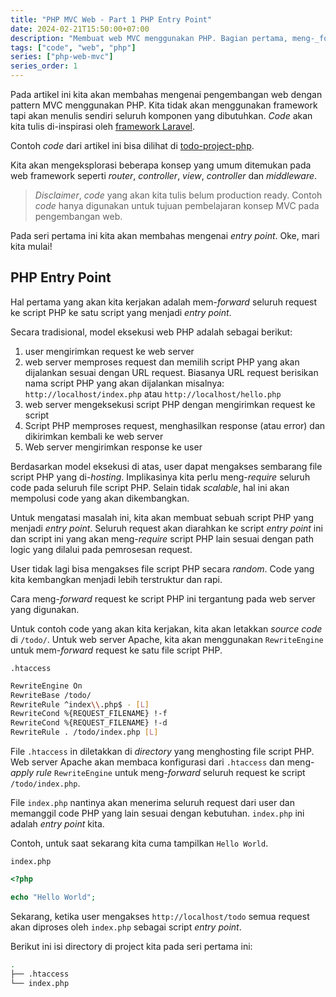 ```yaml
---
title: "PHP MVC Web - Part 1 PHP Entry Point"
date: 2024-02-21T15:50:00+07:00
description: "Membuat web MVC menggunakan PHP. Bagian pertama, meng-_forward_ request ke script _entry point_ PHP."
tags: ["code", "web", "php"]
series: ["php-web-mvc"]
series_order: 1
---
```


Pada artikel ini kita akan membahas mengenai pengembangan
web dengan pattern MVC menggunakan PHP. Kita tidak akan
menggunakan framework tapi akan menulis sendiri seluruh
komponen yang dibutuhkan. _Code_ akan kita tulis di-inspirasi
oleh [framework Laravel](https://laravel.com/).

Contoh _code_ dari artikel ini bisa dilihat di [todo-project-php](https://github.com/des-learning/todo-project-php).

Kita akan mengeksplorasi beberapa konsep yang umum ditemukan pada
web framework seperti _router_, _controller_, _view_, _controller_ dan _middleware_.

> _Disclaimer_, _code_ yang akan kita tulis belum production ready. Contoh
> _code_ hanya digunakan untuk tujuan pembelajaran konsep MVC pada pengembangan
> web.

Pada seri pertama ini kita akan membahas mengenai _entry point_. Oke, mari kita mulai!

## PHP Entry Point

Hal pertama yang akan kita kerjakan adalah mem-_forward_ seluruh request
ke script PHP ke satu script yang menjadi _entry point_.

Secara tradisional, model eksekusi web PHP adalah sebagai berikut:

1. user mengirimkan request ke web server
2. web server memproses request dan memilih script PHP yang akan dijalankan
   sesuai dengan URL request. Biasanya URL request berisikan nama script PHP yang
   akan dijalankan misalnya: `http://localhost/index.php` atau `http://localhost/hello.php`
3. web server mengeksekusi script PHP dengan mengirimkan request ke script
4. Script PHP memproses request, menghasilkan response (atau error) dan dikirimkan
   kembali ke web server
5. Web server mengirimkan response ke user

Berdasarkan model eksekusi di atas, user dapat mengakses sembarang file script
PHP yang di-_hosting_. Implikasinya kita perlu meng-_require_ seluruh code pada
seluruh file script PHP. Selain tidak _scalable_, hal ini akan mempolusi code yang
akan dikembangkan.

Untuk mengatasi masalah ini, kita akan membuat sebuah script PHP yang menjadi
_entry point_. Seluruh request akan diarahkan ke script _entry point_ ini dan script
ini yang akan meng-_require_ script PHP lain sesuai dengan path logic yang dilalui
pada pemrosesan request.

User tidak lagi bisa mengakses file script PHP secara _random_. Code yang kita
kembangkan menjadi lebih terstruktur dan rapi.

Cara meng-_forward_ request ke script PHP ini tergantung pada web server yang digunakan.

Untuk contoh code yang akan kita kerjakan, kita akan letakkan _source code_ di `/todo/`.
Untuk web server Apache, kita akan menggunakan `RewriteEngine` untuk mem-_forward_
request ke satu file script PHP.

`.htaccess`

```sh
RewriteEngine On
RewriteBase /todo/
RewriteRule ^index\\.php$ - [L]
RewriteCond %{REQUEST_FILENAME} !-f
RewriteCond %{REQUEST_FILENAME} !-d
RewriteRule . /todo/index.php [L]
```

File `.htaccess` in diletakkan di _directory_ yang menghosting file script PHP.
Web server Apache akan membaca konfigurasi dari `.htaccess` dan
meng-_apply rule_ `RewriteEngine` untuk meng-_forward_ seluruh request
ke script `/todo/index.php`.

File `index.php` nantinya akan menerima seluruh request dari user dan
memanggil code PHP yang lain sesuai dengan kebutuhan. `index.php` ini
adalah _entry point_ kita.

Contoh, untuk saat sekarang kita cuma tampilkan `Hello World`.

`index.php`

```php
<?php

echo "Hello World";
```

Sekarang, ketika user mengakses `http://localhost/todo` semua request akan
diproses oleh `index.php` sebagai script _entry point_.

Berikut ini isi directory di project kita pada seri pertama ini:

```sh
.
├── .htaccess
└── index.php
```
